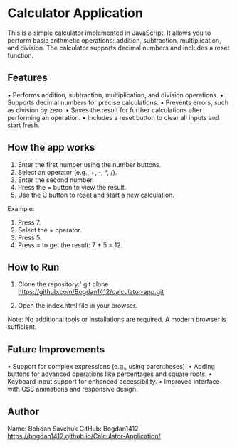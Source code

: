 # Calculator Application
This is a simple calculator implemented in JavaScript. It allows you to perform basic arithmetic operations: addition, subtraction, multiplication, and division. The calculator supports decimal numbers and includes a reset function.

## Features
•	Performs addition, subtraction, multiplication, and division operations.
•	Supports decimal numbers for precise calculations.
•	Prevents errors, such as division by zero.
•	Saves the result for further calculations after performing an operation.
•	Includes a reset button to clear all inputs and start fresh.

## How the app works
1.	Enter the first number using the number buttons.
2.	Select an operator (e.g., +, -, *, /).
3.	Enter the second number.
4.	Press the = button to view the result.
5.	Use the C button to reset and start a new calculation.

Example:
1.	Press 7.
2.	Select the + operator.
3.	Press 5.
4.	Press = to get the result: 7 + 5 = 12.

## How to Run
1. Clone the repository:'
git clone https://github.com/Bogdan1412/calculator-app.git

2. Open the index.html file in your browser.

Note: No additional tools or installations are required. A modern browser is sufficient.

## Future Improvements
•	Support for complex expressions (e.g., using parentheses).
•	Adding buttons for advanced operations like percentages and square roots.
•	Keyboard input support for enhanced accessibility.
•	Improved interface with CSS animations and responsive design.

## Author
Name: Bohdan Savchuk
GitHub: Bogdan1412
https://bogdan1412.github.io/Calculator-Application/
